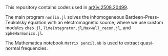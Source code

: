 This repository contains codes used in [arXiv:2508.20499](https://arxiv.org/abs/2508.20499).

The main program `nonlin.jl` solves the inhomogeneous Bardeen-Press-Teukolsky equation with an electromagnetic source, where we use custom modules `cheb.jl`, `TimeIntegrator.jl`,`Maxwell_recon.jl`, and `SpheHarmonics.jl`.

The Mathematica notebook `Matrix pencil.nb` is used to extract quasi-normal frequencies.

